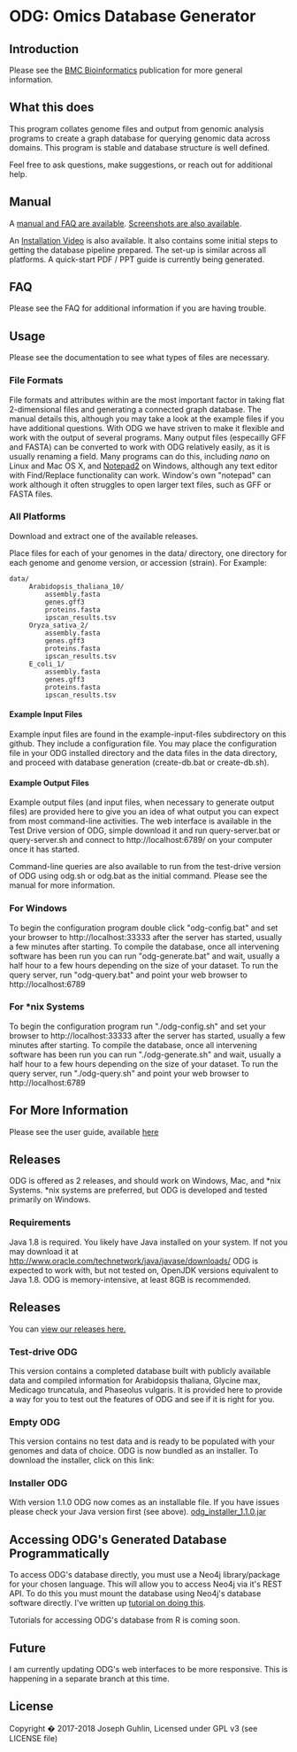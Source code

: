 # ODG: Omics Database Generator

## Introduction

Please see the [BMC Bioinformatics](https://bmcbioinformatics.biomedcentral.com/articles/10.1186/s12859-017-1777-7) publication for more general information.

## What this does

This program collates genome files and output from genomic analysis programs to create a graph database for querying genomic data across domains. This program is stable and database structure is well defined.

Feel free to ask questions, make suggestions, or reach out for additional help.

## Manual

A [manual and FAQ are available](https://github.com/jguhlin/ODG/tree/master/doc). [Screenshots are also available](https://josephguhlin.com/projects/odg-omics-database-generator/).

An [Installation Video](https://youtu.be/X7RL-pZ4ZTA) is also available. It also contains some initial steps to getting the database pipeline prepared. The set-up is similar across all platforms. A quick-start PDF / PPT guide is currently being generated.

## FAQ

Please see the FAQ for additional information if you are having trouble.

## Usage

Please see the documentation to see what types of files are necessary.

### File Formats
File formats and attributes within are the most important factor in taking flat 2-dimensional files and generating a connected graph database. The manual details this, although you may take a look at the example files if you have additional questions. With ODG we have striven to make it flexible and work with the output of several programs. Many output files (especailly GFF and FASTA) can be converted to work with ODG relatively easily, as it is usually renaming a field. Many programs can do this, including *nano* on Linux and Mac OS X, and [Notepad2](http://www.flos-freeware.ch/notepad2.html) on Windows, although any text editor with Find/Replace functionality can work. Window's own "notepad" can work although it often struggles to open larger text files, such as GFF or FASTA files. 

### All Platforms
Download and extract one of the available releases.

Place files for each of your genomes in the data/ directory, one directory for each genome and genome version, or accession (strain). For Example:

    data/
         Arabidopsis_thaliana_10/
             assembly.fasta
             genes.gff3
             proteins.fasta
             ipscan_results.tsv
         Oryza_sativa_2/
             assembly.fasta
             genes.gff3
             proteins.fasta
             ipscan_results.tsv
         E_coli_1/
             assembly.fasta
             genes.gff3
             proteins.fasta
             ipscan_results.tsv

#### Example Input Files
Example input files are found in the example-input-files subdirectory on this github. They include a configuration file. You may place the configuration file in your ODG installed directory and the data files in the data directory, and proceed with database generation (create-db.bat or create-db.sh).

#### Example Output Files
Example output files (and input files, when necessary to generate output files) are provided here to give you an idea of what output you can expect from most command-line activities. The web interface is available in the Test Drive version of ODG, simple download it and run query-server.bat or query-server.sh and connect to http://localhost:6789/ on your computer once it has started.

Command-line queries are also available to run from the test-drive version of ODG using odg.sh or odg.bat as the initial command. Please see the manual for more information.

### For Windows
To begin the configuration program double click "odg-config.bat" and set your browser to http://localhost:33333 after the server has started, usually a few minutes after starting.
To compile the database, once all intervening software has been run you can run "odg-generate.bat" and wait, usually a half hour to a few hours depending on the size of your dataset.
To run the query server, run "odg-query.bat" and point your web browser to http://localhost:6789

### For *nix Systems
To begin the configuration program run "./odg-config.sh" and set your browser to http://localhost:33333 after the server has started, usually a few minutes after starting.
To compile the database, once all intervening software has been run you can run "./odg-generate.sh" and wait, usually a half hour to a few hours depending on the size of your dataset.
To run the query server, run "./odg-query.sh" and point your web browser to http://localhost:6789

## For More Information
Please see the user guide, available [here](https://github.com/jguhlin/ODG/blob/master/doc/ODG%20User%20Guide.pdf)

## Releases

ODG is offered as 2 releases, and should work on Windows, Mac, and *nix Systems. *nix systems are preferred, but ODG is developed and tested primarily on Windows. 

### Requirements

Java 1.8 is required. You likely have Java installed on your system. If not you may download it at http://www.oracle.com/technetwork/java/javase/downloads/ 
ODG is expected to work with, but not tested on, OpenJDK versions equivalent to Java 1.8. ODG is memory-intensive, at least 8GB is recommended.

## Releases

You can [view our releases here.](https://github.com/jguhlin/ODG/releases/tag/1.1.0)

### Test-drive ODG
This version contains a completed database built with publicly available data and compiled information for Arabidopsis thaliana, Glycine max, Medicago truncatula, and Phaseolus vulgaris. It is provided here to provide a way for you to test out the features of ODG and see if it is right for you.   

### Empty ODG
This version contains no test data and is ready to be populated with your genomes and data of choice. ODG is now bundled as an installer. To download the installer, click on this link:

### Installer ODG
With version 1.1.0 ODG now comes as an installable file. If you have issues please check your Java version first (see above).
[odg_installer_1.1.0.jar](https://github.com/jguhlin/ODG/releases/download/1.1.0/odg_installer_1.1.0.jar)

## Accessing ODG's Generated Database Programmatically

To access ODG's database directly, you must use a Neo4j library/package for your chosen language. This will allow you to access Neo4j via it's REST API. To do this you must mount the database using Neo4j's database software directly. I've written up [tutorial on doing this](josephguhlin.com/odg-neo4j-web-console/amp). 

Tutorials for accessing ODG's database from R is coming soon.

## Future

I am currently updating ODG's web interfaces to be more responsive. This is happening in a separate branch at this time.

## License
Copyright � 2017-2018 Joseph Guhlin, Licensed under GPL v3 (see LICENSE file)

